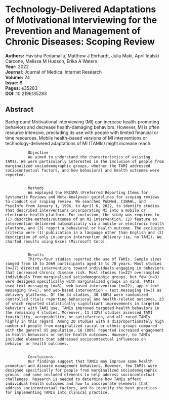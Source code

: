 # Technology-Delivered Adaptations of Motivational Interviewing for the Prevention and Management of Chronic Diseases: Scoping Review

**Authors:** Havisha Pedamallu, Matthew J Ehrhardt, Julia Maki, April Idalski Carcone, Melissa M Hudson, Erika A Waters  
**Year:** 2022  
**Journal:** Journal of Medical Internet Research  
**Volume:** 24  
**Issue:** 8  
**Pages:** e35283  
**DOI:** 10.2196/35283  

## Abstract
Background
              Motivational interviewing (MI) can increase health-promoting behaviors and decrease health-damaging behaviors. However, MI is often resource intensive, precluding its use with people with limited financial or time resources. Mobile health–based versions of MI interventions or technology-delivered adaptations of MI (TAMIs) might increase reach.
            
            
              Objective
              We aimed to understand the characteristics of existing TAMIs. We were particularly interested in the inclusion of people from marginalized sociodemographic groups, whether the TAMI addressed sociocontextual factors, and how behavioral and health outcomes were reported.
            
            
              Methods
              We employed the PRISMA (Preferred Reporting Items for Systematic Reviews and Meta-Analyses) guidelines for scoping reviews to conduct our scoping review. We searched PubMed, CINAHL, and PsycInfo from January 1, 1996, to April 6, 2022, to identify studies that described interventions incorporating MI into a mobile or electronic health platform. For inclusion, the study was required to (1) describe methods/outcomes of an MI intervention, (2) feature an intervention delivered automatically via a mobile or electronic health platform, and (3) report a behavioral or health outcome. The exclusion criteria were (1) publication in a language other than English and (2) description of only in-person intervention delivery (ie, no TAMI). We charted results using Excel (Microsoft Corp).
            
            
              Results
              Thirty-four studies reported the use of TAMIs. Sample sizes ranged from 10 to 2069 participants aged 13 to 70 years. Most studies (n=27) directed interventions toward individuals engaging in behaviors that increased chronic disease risk. Most studies (n=22) oversampled individuals from marginalized sociodemographic groups, but few (n=3) were designed specifically with marginalized groups in mind. TAMIs used text messaging (n=8), web-based intervention (n=22), app + text messaging (n=1), and web-based intervention + text messaging (n=3) as delivery platforms. Of the 34 studies, 30 (88%) were randomized controlled trials reporting behavioral and health-related outcomes, 23 of which reported statistically significant improvements in targeted behaviors with TAMI use. TAMIs improved targeted health behaviors in the remaining 4 studies. Moreover, 11 (32%) studies assessed TAMI feasibility, acceptability, or satisfaction, and all rated TAMIs highly in this regard. Among 20 studies with a disproportionately high number of people from marginalized racial or ethnic groups compared with the general US population, 16 (80%) reported increased engagement in health behaviors or better health outcomes. However, no TAMIs included elements that addressed sociocontextual influences on behavior or health outcomes.
            
            
              Conclusions
              Our findings suggest that TAMIs may improve some health promotion and disease management behaviors. However, few TAMIs were designed specifically for people from marginalized sociodemographic groups, and none included elements to help address sociocontextual challenges. Research is needed to determine how TAMIs affect individual health outcomes and how to incorporate elements that address sociocontextual factors, and to identify the best practices for implementing TAMIs into clinical practice.

